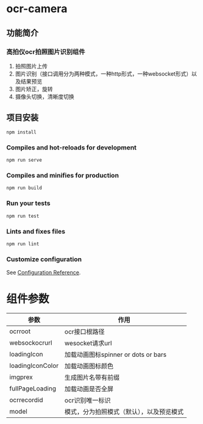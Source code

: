 # ocr-camera

## 功能简介
### 高拍仪ocr拍照图片识别组件
  1. 拍照图片上传
  2. 图片识别（接口调用分为两种模式，一种http形式，一种websocket形式）以及结果预览
  3. 图片矫正，旋转
  4. 摄像头切换，清晰度切换

  
## 项目安装
```
npm install
```

### Compiles and hot-reloads for development
```
npm run serve
```

### Compiles and minifies for production
```
npm run build
```

### Run your tests
```
npm run test
```

### Lints and fixes files
```
npm run lint
```

### Customize configuration
See [Configuration Reference](https://cli.vuejs.org/config/).


# 组件参数
参数     | 作用
-------- | -----
ocrroot  | ocr接口根路径
websockocrurl |  wesocket请求url
loadingIcon   | 加载动画图标spinner or dots or bars
loadingIconColor  |  加载动画图标颜色
imgprex   | 生成图片名带有前缀
fullPageLoading | 加载动画是否全屏
ocrrecordid | ocr识别唯一标识
model  | 模式，分为拍照模式（默认），以及预览模式



